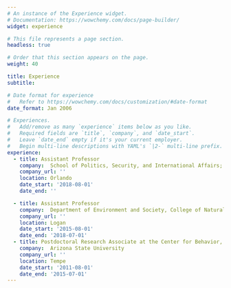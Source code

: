 ```yaml
---
# An instance of the Experience widget.
# Documentation: https://wowchemy.com/docs/page-builder/
widget: experience

# This file represents a page section.
headless: true

# Order that this section appears on the page.
weight: 40

title: Experience
subtitle:

# Date format for experience
#   Refer to https://wowchemy.com/docs/customization/#date-format
date_format: Jan 2006

# Experiences.
#   Add/remove as many `experience` items below as you like.
#   Required fields are `title`, `company`, and `date_start`.
#   Leave `date_end` empty if it's your current employer.
#   Begin multi-line descriptions with YAML's `|2-` multi-line prefix.
experience:
  - title: Assistant Professor
    company:  School of Politics, Security, and International Affairs; core member, Sustainable Coastal System Cluster and National Center for Integrated Coastal Research, University of Central Florida
    company_url: ''
    location: Orlando
    date_start: '2018-08-01'
    date_end: ''

  - title: Assistant Professor
    company:  Department of Environment and Society, College of Natural Resources, Utah State University
    company_url: ''
    location: Logan
    date_start: '2015-08-01'
    date_end: '2018-07-01'
  - title: Postdoctoral Research Associate at the Center for Behavior, Institutions and the Environment,
    company:  Arizona State University
    company_url: ''
    location: Tempe
    date_start: '2011-08-01'
    date_end: '2015-07-01'
---
```

